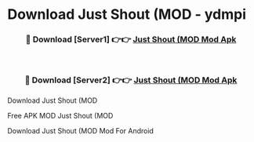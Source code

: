 # Download Just Shout (MOD - ydmpi



<div align="center">
<h3>🔴 Download [Server1] 👉👉 <a href="https://momento.my/?title=Just_Shout_(MOD">Just Shout (MOD Mod Apk</a></h3><br>

<h3>🔴 Download [Server2] 👉👉 <a href="https://momento.my/?title=Just_Shout_(MOD">Just Shout (MOD Mod Apk</a></h3>
</div>



Download Just Shout (MOD 

Free APK MOD Just Shout (MOD 

Download Just Shout (MOD Mod For Android
